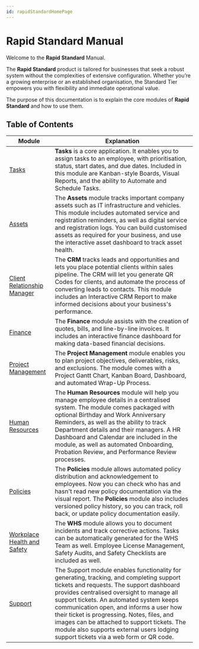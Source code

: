 ```yaml
---
id: rapidStandardHomePage
---
```

# Rapid Standard Manual

Welcome to the **Rapid Standard** Manual.

The **Rapid Standard** product is tailored for businesses that seek a robust system without the complexities of extensive configuration. Whether you’re a growing enterprise or an established organisation, the Standard Tier empowers you with flexibility and immediate operational value.

The purpose of this documentation is to explain the core modules of **Rapid Standard** and how to use them.

## Table of Contents

| Module | Explanation |
| --- | --- |
| [Tasks](</docs/Rapid/2-Rapid Standard/1-Tasks/task-reporting.md>) | **Tasks** is a core application. It enables you to assign tasks to an employee, with prioritisation, status, start dates, and due dates. Included in this module are Kanban-style Boards, Visual Reports, and the ability to Automate and Schedule Tasks.|
| [Assets](</docs/Rapid/2-Rapid Standard/2-Assets/base-assets-and-subtypes/base-assets-and-subtypes.md>) | The **Assets** module tracks important company assets such as IT infrastructure and vehicles. This module includes automated service and registration reminders, as well as digital service and registration logs. You can build customised assets as required for your business, and use the interactive asset dashboard to track asset health. |
| [Client Relationship Manager](</docs/Rapid/2-Rapid Standard/3-CRM/Managing your Sales Team.md>) | The **CRM** tracks leads and opportunities and lets you place potential clients within sales pipeline. The CRM will let you generate QR Codes for clients, and automate the process of converting leads to contacts. This module includes an Interactive CRM Report to make informed decisions about your business's performance. |
| [Finance](</docs/Rapid/2-Rapid Standard/4-Finance/4-Finance.md>) | The **Finance** module assists with the creation of quotes, bills, and line-by-line invoices. It includes an interactive finance dashboard for making data-based financial decisions. |
| [Project Management](</docs/Rapid/2-Rapid Standard/5-Project Management/5-Project Management.md>) | The **Project Management** module enables you to plan project objectives, deliverables, risks, and exclusions. The module comes with a Project Gantt Chart, Kanban Board, Dashboard, and automated Wrap-Up Process.|
| [Human Resources](</docs/Rapid/2-Rapid Standard/6-Human Resources/6-Human Resources.md>) | The **Human Resources** module will help you manage employee details in a centralised system. The module comes packaged with optional Birthday and Work Anniversary Reminders, as well as the ability to track Department details and their managers. A HR Dashboard and Calendar are included in the module, as well as automated Onboarding, Probation Review, and Performance Review processes. |
| [Policies](</docs/Rapid/2-Rapid Standard/7-Policies/7-Policies.md>) | The **Policies** module allows automated policy distribution and acknowledgement to employees. Now you can check who has and hasn't read new policy documentation via the visual report. The **Policies** module also includes versioned policy history, so you can track, roll back, or update policy documentation easily. |
| [Workplace Health and Safety](</docs/Rapid/2-Rapid Standard/8-WHS/8-WHS.md>) | The **WHS** module allows you to document incidents and track corrective actions. Tasks can be automatically generated for the WHS Team as well. Employee License Management, Safety Audits, and Safety Checklists are included as well. |
| [Support](</docs/Rapid/2-Rapid Standard/9-Support/support.md>) | The Support module enables functionality for generating, tracking, and completing support tickets and requests. The support dashboard provides centralised oversight to manage all support tickets. An automated system keeps communication open, and informs a user how their ticket is progressing. Notes, files, and images can be attached to support tickets. The module also supports external users lodging support tickets via a web form or QR code. |